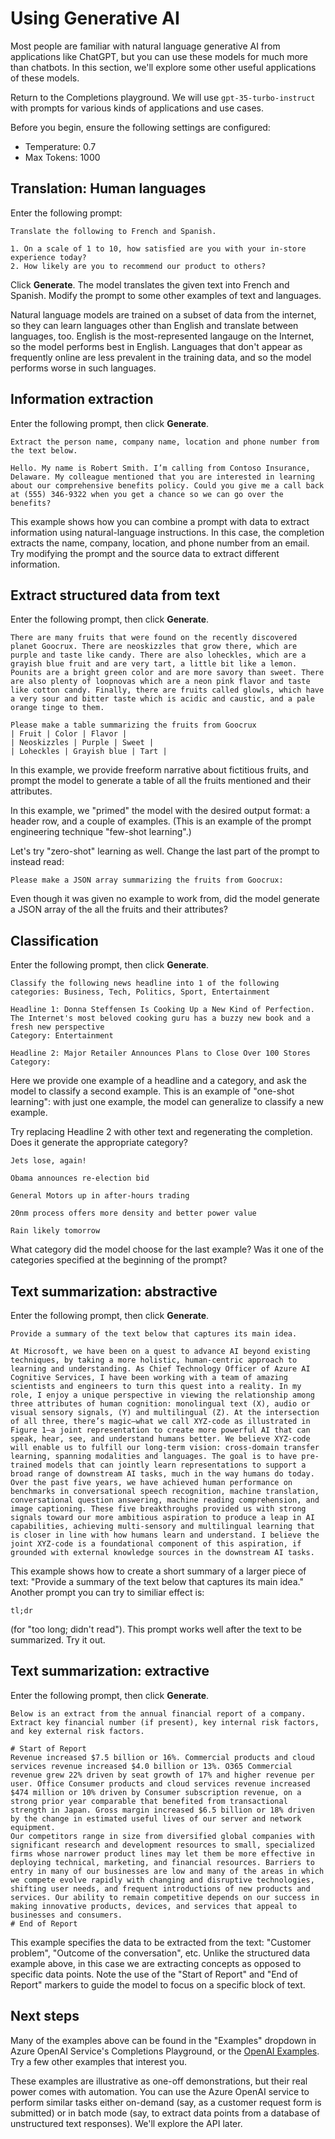 # Using Generative AI

Most people are familiar with natural language generative AI from applications like ChatGPT, but you can use these models for much more than chatbots. In this section, we'll explore some other useful applications of these models.

Return to the Completions playground. We will use `gpt-35-turbo-instruct` with prompts for various kinds of applications and use cases. 

Before you begin, ensure the following settings are configured:
* Temperature: 0.7
* Max Tokens: 1000

## Translation: Human languages

Enter the following prompt:

```
Translate the following to French and Spanish. 

1. On a scale of 1 to 10, how satisfied are you with your in-store experience today?
2. How likely are you to recommend our product to others?
```

Click **Generate**. The model translates the given text into French and Spanish. Modify the prompt to some other examples of text and languages.

Natural language models are trained on a subset of data from the internet, so they can learn languages other than English and translate between languages, too. English is the most-represented langauge on the Internet, so the model performs best in English. Languages that don't appear as frequently online are less prevalent in the training data, and so the model performs worse in such languages.

## Information extraction

Enter the following prompt, then click **Generate**.

```
Extract the person name, company name, location and phone number from the text below.

Hello. My name is Robert Smith. I’m calling from Contoso Insurance, Delaware. My colleague mentioned that you are interested in learning about our comprehensive benefits policy. Could you give me a call back at (555) 346-9322 when you get a chance so we can go over the benefits?
```

This example shows how you can combine a prompt with data to extract information using natural-language instructions. In this case, the completion extracts the name, company, location, and phone number from an email. Try modifying the prompt and the source data to extract different information.

## Extract structured data from text

Enter the following prompt, then click **Generate**.

```
There are many fruits that were found on the recently discovered planet Goocrux. There are neoskizzles that grow there, which are purple and taste like candy. There are also loheckles, which are a grayish blue fruit and are very tart, a little bit like a lemon. Pounits are a bright green color and are more savory than sweet. There are also plenty of loopnovas which are a neon pink flavor and taste like cotton candy. Finally, there are fruits called glowls, which have a very sour and bitter taste which is acidic and caustic, and a pale orange tinge to them.

Please make a table summarizing the fruits from Goocrux
| Fruit | Color | Flavor |
| Neoskizzles | Purple | Sweet |
| Loheckles | Grayish blue | Tart |
```

In this example, we provide freeform narrative about fictitious fruits, and prompt the model to generate a table of all the fruits mentioned and their attributes. 

In this example, we "primed" the model with the desired output format: a header row, and a couple of examples. (This is an example of the prompt engineering technique "few-shot learning".)

Let's try "zero-shot" learning as well. Change the last part of the prompt to instead read:
```
Please make a JSON array summarizing the fruits from Goocrux:
```
Even though it was given no example to work from, did the model generate a JSON array of the all the fruits and their attributes?

## Classification

Enter the following prompt, then click **Generate**.

```
Classify the following news headline into 1 of the following categories: Business, Tech, Politics, Sport, Entertainment

Headline 1: Donna Steffensen Is Cooking Up a New Kind of Perfection. The Internet's most beloved cooking guru has a buzzy new book and a fresh new perspective
Category: Entertainment

Headline 2: Major Retailer Announces Plans to Close Over 100 Stores
Category:
```

Here we provide one example of a headline and a category, and ask the model to classify a second example. This is an example of "one-shot learning": with just one example, the model can generalize to classify a new example.

Try replacing Headline 2 with other text and regenerating the completion. Does it generate the appropriate category?

```
Jets lose, again!
```

```
Obama announces re-election bid
```

```
General Motors up in after-hours trading
```

```
20nm process offers more density and better power value
```

```
Rain likely tomorrow
```

What category did the model choose for the last example? Was it one of the categories specified at the beginning of the prompt?

## Text summarization: abstractive

Enter the following prompt, then click **Generate**.

```
Provide a summary of the text below that captures its main idea.

At Microsoft, we have been on a quest to advance AI beyond existing techniques, by taking a more holistic, human-centric approach to learning and understanding. As Chief Technology Officer of Azure AI Cognitive Services, I have been working with a team of amazing scientists and engineers to turn this quest into a reality. In my role, I enjoy a unique perspective in viewing the relationship among three attributes of human cognition: monolingual text (X), audio or visual sensory signals, (Y) and multilingual (Z). At the intersection of all three, there’s magic—what we call XYZ-code as illustrated in Figure 1—a joint representation to create more powerful AI that can speak, hear, see, and understand humans better. We believe XYZ-code will enable us to fulfill our long-term vision: cross-domain transfer learning, spanning modalities and languages. The goal is to have pre-trained models that can jointly learn representations to support a broad range of downstream AI tasks, much in the way humans do today. Over the past five years, we have achieved human performance on benchmarks in conversational speech recognition, machine translation, conversational question answering, machine reading comprehension, and image captioning. These five breakthroughs provided us with strong signals toward our more ambitious aspiration to produce a leap in AI capabilities, achieving multi-sensory and multilingual learning that is closer in line with how humans learn and understand. I believe the joint XYZ-code is a foundational component of this aspiration, if grounded with external knowledge sources in the downstream AI tasks.
```

This example shows how to create a short summary of a larger piece of text: "Provide a summary of the text below that captures its main idea." Another prompt you can try to similiar effect is:

    tl;dr

(for "too long; didn't read"). This prompt works well after the text to be summarized. Try it out.

## Text summarization: extractive

Enter the following prompt, then click **Generate**.

```
Below is an extract from the annual financial report of a company. Extract key financial number (if present), key internal risk factors, and key external risk factors.

# Start of Report
Revenue increased $7.5 billion or 16%. Commercial products and cloud services revenue increased $4.0 billion or 13%. O365 Commercial revenue grew 22% driven by seat growth of 17% and higher revenue per user. Office Consumer products and cloud services revenue increased $474 million or 10% driven by Consumer subscription revenue, on a strong prior year comparable that benefited from transactional strength in Japan. Gross margin increased $6.5 billion or 18% driven by the change in estimated useful lives of our server and network equipment. 
Our competitors range in size from diversified global companies with significant research and development resources to small, specialized firms whose narrower product lines may let them be more effective in deploying technical, marketing, and financial resources. Barriers to entry in many of our businesses are low and many of the areas in which we compete evolve rapidly with changing and disruptive technologies, shifting user needs, and frequent introductions of new products and services. Our ability to remain competitive depends on our success in making innovative products, devices, and services that appeal to businesses and consumers.
# End of Report
```

This example specifies the data to be extracted from the text: "Customer problem", "Outcome of the conversation", etc. Unlike the structured data example above, in this case we are extracting concepts as opposed to specific data points. Note the use of the "Start of Report" and "End of Report" markers to guide the model to focus on a specific block of text.

## Next steps

Many of the examples above can be found in the "Examples" dropdown in Azure OpenAI Service's Completions Playground, or the [OpenAI Examples](https://platform.openai.com/examples). Try a few other examples that interest you.

These examples are illustrative as one-off demonstrations, but their real power comes with automation. You can use the Azure OpenAI service to perform similar tasks either on-demand (say, as a customer request form is submitted) or in batch mode (say, to extract data points from a database of unstructured text responses). We'll explore the API later.